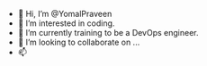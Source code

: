 - 👋 Hi, I’m @YomalPraveen
- 👀 I’m interested in coding.
- 🌱 I’m currently training to be a DevOps engineer.
- 💞️ I’m looking to collaborate on ...
- 📫 

<!---
YomalPraveen/YomalPraveen is a ✨ special ✨ repository because its `README.md` (this file) appears on your GitHub profile.
You can click the Preview link to take a look at your changes.
--->
